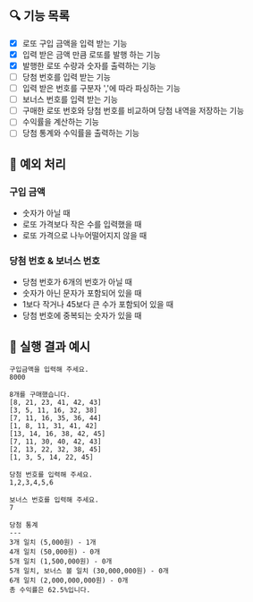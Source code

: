 ## 🔍 기능 목록

- [X] 로또 구입 금액을 입력 받는 기능
- [X] 입력 받은 금액 만큼 로또를 발행 하는 기능
- [X] 발행한 로또 수량과 숫자를 출력하는 기능
- [ ] 당첨 번호를 입력 받는 기능
- [ ] 입력 받은 번호를 구분자 ','에 따라 파싱하는 기능
- [ ] 보너스 번호를 입력 받는 기능
- [ ] 구매한 로또 번호와 당첨 번호를 비교하며 당첨 내역을 저장하는 기능
- [ ] 수익률을 계산하는 기능
- [ ] 당첨 통계와 수익률을 출력하는 기능

## 🎯 예외 처리

### 구입 금액
- 숫자가 아닐 때
- 로또 가격보다 작은 수를 입력했을 때
- 로또 가격으로 나누어떨어지지 않을 때

### 당첨 번호 & 보너스 번호
- 당첨 번호가 6개의 번호가 아닐 때
- 숫자가 아닌 문자가 포함되어 있을 때
- 1보다 작거나 45보다 큰 수가 포함되어 있을 때
- 당첨 번호에 중복되는 숫자가 있을 때

## 🎉 실행 결과 예시
```
구입금액을 입력해 주세요.
8000

8개를 구매했습니다.
[8, 21, 23, 41, 42, 43] 
[3, 5, 11, 16, 32, 38] 
[7, 11, 16, 35, 36, 44] 
[1, 8, 11, 31, 41, 42] 
[13, 14, 16, 38, 42, 45] 
[7, 11, 30, 40, 42, 43] 
[2, 13, 22, 32, 38, 45] 
[1, 3, 5, 14, 22, 45]

당첨 번호를 입력해 주세요.
1,2,3,4,5,6

보너스 번호를 입력해 주세요.
7

당첨 통계
---
3개 일치 (5,000원) - 1개
4개 일치 (50,000원) - 0개
5개 일치 (1,500,000원) - 0개
5개 일치, 보너스 볼 일치 (30,000,000원) - 0개
6개 일치 (2,000,000,000원) - 0개
총 수익률은 62.5%입니다.
```